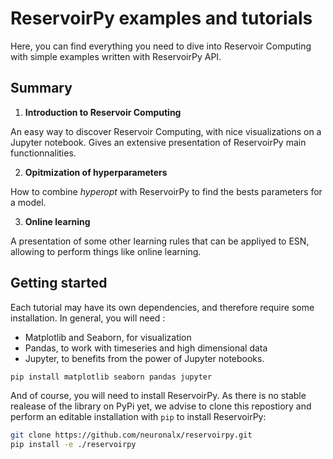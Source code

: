 
# ReservoirPy examples and tutorials

Here, you can find everything you need to dive into Reservoir Computing with simple examples written with ReservoirPy API.

## Summary

1. **Introduction to Reservoir Computing**

An easy way to discover Reservoir Computing, with nice visualizations on a Jupyter notebook. Gives an extensive presentation of ReservoirPy main functionnalities.

2. **Opitmization of hyperparameters**

How to combine *hyperopt* with ReservoirPy to find the bests parameters for a model.

3. **Online learning**

A presentation of some other learning rules that can be appliyed to ESN, allowing to perform things like online learning.

## Getting started

Each tutorial may have its own dependencies, and therefore require some installation.
In general, you will need :
- Matplotlib and Seaborn, for visualization
- Pandas, to work with timeseries and high dimensional data
- Jupyter, to benefits from the power of Jupyter notebooks.

```bash
pip install matplotlib seaborn pandas jupyter
```

And of course, you will need to install ReservoirPy. As there is no stable realease of the library on PyPi yet, we advise to clone this repostiory and perform an editable installation with `pip` to install ReservoirPy:

```bash
git clone https://github.com/neuronalx/reservoirpy.git
pip install -e ./reservoirpy
```